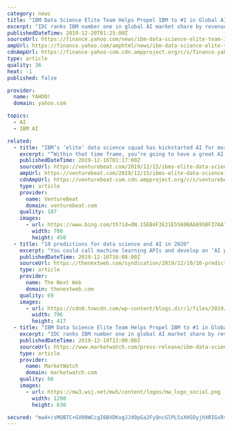 ```yaml
---
category: news
title: "IBM Data Science Elite Team Helps Propel IBM to #1 in Global AI Market Share"
excerpt: "IDC ranks IBM number one in global AI market share by revenue, with companies leveraging the Elite Team to apply ... This joint collaboration resulted in a machine learning pipeline, via Watson, that fully utilized all of our data signals to produce models that increase the performance over our previous models by 200% or more."
publishedDateTime: 2019-12-20T01:25:00Z
sourceUrl: https://finance.yahoo.com/news/ibm-data-science-elite-team-140000934.html
ampUrl: https://finance.yahoo.com/amphtml/news/ibm-data-science-elite-team-140000934.html
cdnAmpUrl: https://finance-yahoo-com.cdn.ampproject.org/c/s/finance.yahoo.com/amphtml/news/ibm-data-science-elite-team-140000934.html
type: article
quality: 36
heat: -1
published: false

provider:
  name: YAHOO!
  domain: yahoo.com

topics:
  - AI
  - IBM AI

related:
  - title: "IBM’s ‘elite’ data science squad has kickstarted AI for more than 100 companies"
    excerpt: "“Within that time frame, you’re going to have a great AI success story and a model in production,” says Thomas, who is general manager of data and Watson AI at IBM. “These are some of the best data scientists in the world.” Here’s the step-by-step recipe, according to Seth Dobrin, VP of IBM Data and AI, chief data officer of IBM ..."
    publishedDateTime: 2019-12-16T01:17:00Z
    sourceUrl: https://venturebeat.com/2019/12/15/ibms-elite-data-science-squad-has-kickstarted-ai-for-more-than-100-companies/
    ampUrl: https://venturebeat.com/2019/12/15/ibms-elite-data-science-squad-has-kickstarted-ai-for-more-than-100-companies/amp/
    cdnAmpUrl: https://venturebeat-com.cdn.ampproject.org/c/s/venturebeat.com/2019/12/15/ibms-elite-data-science-squad-has-kickstarted-ai-for-more-than-100-companies/amp/
    type: article
    provider:
      name: VentureBeat
      domain: venturebeat.com
    quality: 187
    images:
      - url: https://www.bing.com/th?id=ON.15EB4F3E21E5569BAA895BF37AA7EBEA
        width: 700
        height: 450
  - title: "10 predictions for data science and AI in 2020"
    excerpt: "You could call machine learning APIs and develop an ‘AI product’ if you are a software engineer. You could build and deploy the same model on cloud platforms such as AWS Sagemaker or Azure ML Studio if you have familiarity with cloud offerings. And the list goes on. The net result may be fertile ground for misunderstanding and turf wars due ..."
    publishedDateTime: 2019-12-10T16:08:00Z
    sourceUrl: https://thenextweb.com/syndication/2019/12/10/10-predictions-for-data-science-and-ai-in-2020/
    type: article
    provider:
      name: The Next Web
      domain: thenextweb.com
    quality: 69
    images:
      - url: https://cdn0.tnwcdn.com/wp-content/blogs.dir/1/files/2019/12/1-copy-1-796x417.jpg
        width: 796
        height: 417
  - title: "IBM Data Science Elite Team Helps Propel IBM to #1 in Global AI Market Share"
    excerpt: "IDC ranks IBM number one in global AI market share by revenue, with companies leveraging the Elite Team to apply ... This joint collaboration resulted in a machine learning pipeline, via Watson, that fully utilized all of our data signals to produce models that increase the performance over our previous models by 200% or more."
    publishedDateTime: 2019-12-19T13:00:00Z
    sourceUrl: https://www.marketwatch.com/press-release/ibm-data-science-elite-team-helps-propel-ibm-to-1-in-global-ai-market-share-2019-12-19
    type: article
    provider:
      name: MarketWatch
      domain: marketwatch.com
    quality: 66
    images:
      - url: https://mw3.wsj.net/mw5/content/logos/mw_logo_social.png
        width: 1200
        height: 630

secured: "ma4+/sMQBTC+GV00WCcgI6BVDKogJJd9pGa2FyQncGlPL5sXHSOyjhXRIGsRsqt9tJ02J+cnlg5brXZ5tFPc+i4XP97w1r/Z3nhwqe6ptkSk7+JMXiWdlHbJ9EFkrF7T8VpGXu52vVIqqbq3sz1XkMcE2XkF2WSZ9hDswFAgxXvwcNPixPp0qREKIM1IMYIv+NL0aVSD1CjwtHY64o+KN4vTEzwPnE3G78U0ubAXm9boDWdHL48foN1DZGm1zH2auc5k3steqZeBXklq2EXCKw==;l+QR37Xj2VIvR9zt48MgpA=="
---
```


